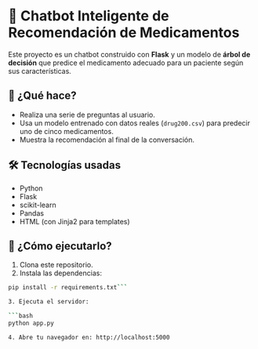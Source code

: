 # 💊 Chatbot Inteligente de Recomendación de Medicamentos

Este proyecto es un chatbot construido con **Flask** y un modelo de **árbol de decisión** que predice el medicamento adecuado para un paciente según sus características.

## 🧠 ¿Qué hace?

- Realiza una serie de preguntas al usuario.
- Usa un modelo entrenado con datos reales (`drug200.csv`) para predecir uno de cinco medicamentos.
- Muestra la recomendación al final de la conversación.

## 🛠️ Tecnologías usadas

- Python
- Flask
- scikit-learn
- Pandas
- HTML (con Jinja2 para templates)

## 🚀 ¿Cómo ejecutarlo?

1. Clona este repositorio.
2. Instala las dependencias:

```bash
pip install -r requirements.txt```

3. Ejecuta el servidor:

```bash
python app.py

4. Abre tu navegador en: http://localhost:5000
